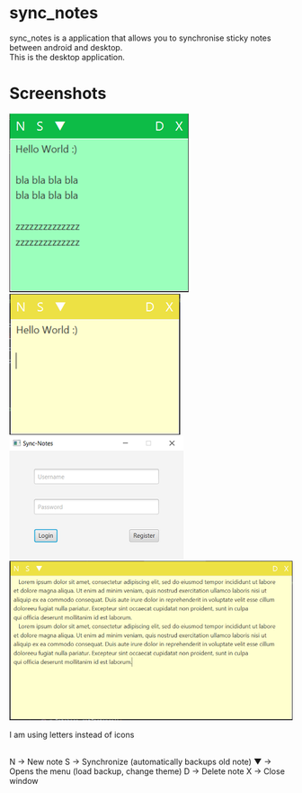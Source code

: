 # sync_notes
sync_notes is a application that allows you to synchronise sticky notes between android and desktop.<br>
This is the desktop application.

# Screenshots

![Green Theme](https://github.com/aeren108/sync_notes/blob/master/pics/sync_notes-02.png)
![Yellow Theme](https://github.com/aeren108/sync_notes/blob/master/pics/sync_notes-01.png)
![Login/Register Screen](https://github.com/aeren108/sync_notes/blob/master/pics/sync_notes-04.png)
![Expanded](https://github.com/aeren108/sync_notes/blob/master/pics/sync_notes-03.png)

I am using letters instead of icons <br><br>

N -> New note
S -> Synchronize (automatically backups old note)
▼ -> Opens the menu (load backup, change theme)
D -> Delete note
X -> Close window
